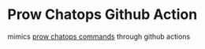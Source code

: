 # Prow Chatops Github Action

mimics [prow chatops commands](https://github.com/oracle/kubernetes-test-infra/blob/master/commands.md) through github actions

